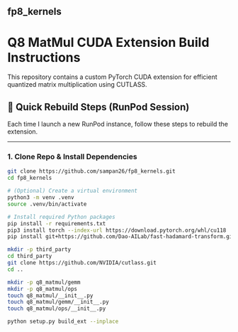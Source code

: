 ## fp8_kernels

# Q8 MatMul CUDA Extension Build Instructions

This repository contains a custom PyTorch CUDA extension for efficient quantized matrix multiplication using CUTLASS.

## 🚀 Quick Rebuild Steps (RunPod Session)

Each time I launch a new RunPod instance, follow these steps to rebuild the extension.

---

### 1. Clone Repo & Install Dependencies

```bash
git clone https://github.com/sampan26/fp8_kernels.git
cd fp8_kernels

# (Optional) Create a virtual environment
python3 -m venv .venv
source .venv/bin/activate

# Install required Python packages
pip install -r requirements.txt
pip3 install torch --index-url https://download.pytorch.org/whl/cu118
pip install git+https://github.com/Dao-AILab/fast-hadamard-transform.git@v1.0.4.post1

mkdir -p third_party
cd third_party
git clone https://github.com/NVIDIA/cutlass.git
cd ..

mkdir -p q8_matmul/gemm
mkdir -p q8_matmul/ops
touch q8_matmul/__init__.py
touch q8_matmul/gemm/__init__.py
touch q8_matmul/ops/__init__.py

python setup.py build_ext --inplace
